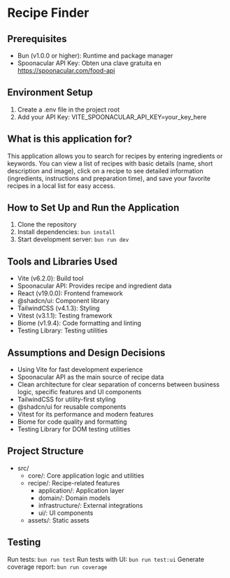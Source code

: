 # Recipe Finder

## Prerequisites

- Bun (v1.0.0 or higher): Runtime and package manager
- Spoonacular API Key: Obten una clave gratuita en https://spoonacular.com/food-api

## Environment Setup

1. Create a .env file in the project root
2. Add your API Key:
   VITE_SPOONACULAR_API_KEY=your_key_here

## What is this application for?

This application allows you to search for recipes by entering ingredients or keywords. You can view a list of recipes with basic details (name, short description and image), click on a recipe to see detailed information (ingredients, instructions and preparation time), and save your favorite recipes in a local list for easy access.

## How to Set Up and Run the Application

1. Clone the repository
2. Install dependencies: `bun install`
3. Start development server: `bun run dev`

## Tools and Libraries Used

- Vite (v6.2.0): Build tool
- Spoonacular API: Provides recipe and ingredient data
- React (v19.0.0): Frontend framework
- @shadcn/ui: Component library
- TailwindCSS (v4.1.3): Styling
- Vitest (v3.1.1): Testing framework
- Biome (v1.9.4): Code formatting and linting
- Testing Library: Testing utilities

## Assumptions and Design Decisions

- Using Vite for fast development experience
- Spoonacular API as the main source of recipe data
- Clean architecture for clear separation of concerns between business logic, specific features and UI components
- TailwindCSS for utility-first styling
- @shadcn/ui for reusable components
- Vitest for its performance and modern features
- Biome for code quality and formatting
- Testing Library for DOM testing utilities

## Project Structure

- src/
  - core/: Core application logic and utilities
  - recipe/: Recipe-related features
    - application/: Application layer
    - domain/: Domain models
    - infrastructure/: External integrations
    - ui/: UI components
  - assets/: Static assets

## Testing

Run tests: `bun run test`
Run tests with UI: `bun run test:ui`
Generate coverage report: `bun run coverage`